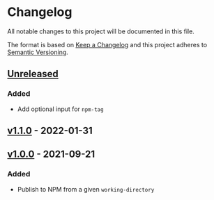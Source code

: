 # Changelog

All notable changes to this project will be documented in this file.

The format is based on [Keep a Changelog](https://keepachangelog.com/en/1.0.0/)
and this project adheres to [Semantic Versioning](https://semver.org/spec/v2.0.0.html).

## [Unreleased]
### Added
- Add optional input for `npm-tag`

## [v1.1.0] - 2022-01-31

## [v1.0.0] - 2021-09-21
### Added
- Publish to NPM from a given `working-directory`

[Unreleased]: https://github.com/cucumber/action-publish-npm/compare/v1.1.0...HEAD
[v1.1.0]: https://github.com/cucumber/action-publish-npm/compare/v1.0.0...v1.1.0
[v1.0.0]: https://github.com/cucumber/action-publish-npm/compare/v0.0.0...v1.0.0
